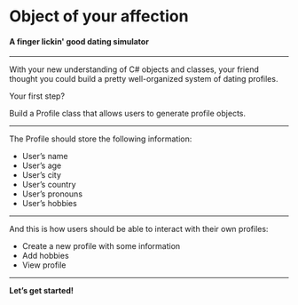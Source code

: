 # Object of your affection
#### A finger lickin' good dating simulator

---

With your new understanding of C# objects and classes, your friend thought you could build a pretty well-organized system of dating profiles.

Your first step? 

Build a Profile class that allows users to generate profile objects.

---

The Profile should store the following information:

- User’s name
- User’s age
- User’s city
- User’s country
- User’s pronouns
- User’s hobbies

---

And this is how users should be able to interact with their own profiles:

- Create a new profile with some information
- Add hobbies
- View profile

---

**Let’s get started!**